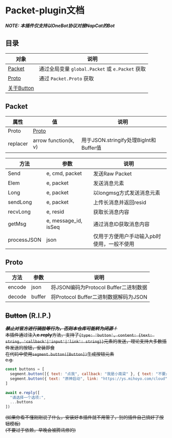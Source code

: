 # Packet-plugin文档  
  
***NOTE: 本插件仅支持以OneBot协议对接NapCat的Bot***  
  
## 目录  
| 对象 | 说明 |  
| - | - |  
| [Packet](#Packet) | 通过全局变量 `global.Packet` 或 `e.Packet` 获取 |  
| [Proto](#Proto) | 通过 `Packet.Proto` 获取 |  
| [关于Button](#Button) |  |  
  
## Packet  
| 属性 | 值 | 说明 |  
| - | - | - |  
| Proto | [Proto](#Proto) | |  
| replacer | arrow function(k, v) | 用于JSON.stringify处理BigInt和Buffer值 |  
  
| 方法 | 参数 | 说明 |  
| - | - | - |  
| Send | e, cmd, packet | 发送Raw Packet |  
| Elem | e, packet | 发送消息元素 |  
| Long | e, packet | 以longmsg方式发送消息元素 |  
| sendLong | e, packet | 上传长消息并返回resid |  
| recvLong | e, resid | 获取长消息内容 |  
| getMsg | e, message_id, isSeq | 通过消息ID获取消息内容 |  
| processJSON | json | 仅用于方便用户手动输入pb时使用，一般不使用 |  
  
## Proto  
| 方法 | 参数 | 说明 |  
| - | - | - |  
| encode | json | 将JSON编码为Protocol Buffer二进制数据 |  
| decode | buffer | 将Protocol Buffer二进制数据解码为JSON |  

## ~~Button~~  (R.I.P.)
***~~禁止对官方进行骑脸等行为，否则本仓库可能转为闭源！~~***  
~~本插件通过注入**e.reply**方法，支持了`{type: 'button', content: {text: string, 'callback'|'input'|'link': string}}`元素的发送，理论支持大多数插件发送的按钮，安装即食~~  
~~在代码中使用`segment.button([Button])`生成按钮元素~~  
~~e.g.~~  
```javascript
const buttons = [  
  segment.button([{ text: "点我", callback: "我是小南梁" }, { text: "不要点我", callback: "我是笨蛋" }]),
  segment.button({ text: "原神启动", link: "https://ys.mihoyo.com/cloud" }),
]

await e.reply([
  "请选择一个选项:",
  ...buttons
])
```
~~(如果你看不懂刚刚说了什么，安装好本插件就不用管了，别的插件自己搞好了按钮模板)~~  
~~(不要过于依赖，早晚会被腾讯修的)~~
